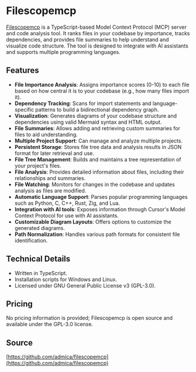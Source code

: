 # Filescopemcp

[Filescopemcp](https://github.com/admica/filescopemcp) is a TypeScript-based Model Context Protocol (MCP) server and code analysis tool. It ranks files in your codebase by importance, tracks dependencies, and provides file summaries to help understand and visualize code structure. The tool is designed to integrate with AI assistants and supports multiple programming languages.

## Features

- **File Importance Analysis**: Assigns importance scores (0-10) to each file based on how central it is to your codebase (e.g., how many files import it).
- **Dependency Tracking**: Scans for import statements and language-specific patterns to build a bidirectional dependency graph.
- **Visualization**: Generates diagrams of your codebase structure and dependencies using valid Mermaid syntax and HTML output.
- **File Summaries**: Allows adding and retrieving custom summaries for files to aid understanding.
- **Multiple Project Support**: Can manage and analyze multiple projects.
- **Persistent Storage**: Stores file tree data and analysis results in JSON format for later retrieval and use.
- **File Tree Management**: Builds and maintains a tree representation of your project's files.
- **File Analysis**: Provides detailed information about files, including their relationships and summaries.
- **File Watching**: Monitors for changes in the codebase and updates analysis as files are modified.
- **Automatic Language Support**: Parses popular programming languages such as Python, C, C++, Rust, Zig, and Lua.
- **Integration with AI tools**: Exposes information through Cursor's Model Context Protocol for use with AI assistants.
- **Customizable Diagram Layouts**: Offers options to customize the generated diagrams.
- **Path Normalization**: Handles various path formats for consistent file identification.

## Technical Details
- Written in TypeScript.
- Installation scripts for Windows and Linux.
- Licensed under GNU General Public License v3 (GPL-3.0).

## Pricing

No pricing information is provided; Filescopemcp is open source and available under the GPL-3.0 license.

## Source
[https://github.com/admica/filescopemcp](https://github.com/admica/filescopemcp)